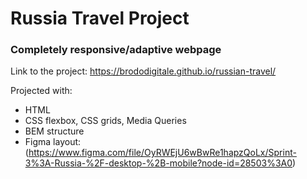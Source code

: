 # Russia Travel Project

### Completely responsive/adaptive webpage
Link to the project: https://brododigitale.github.io/russian-travel/

Projected with:
* HTML
* CSS flexbox, CSS grids, Media Queries
* BEM structure
* Figma layout: (https://www.figma.com/file/OyRWEjU6wBwRe1hapzQoLx/Sprint-3%3A-Russia-%2F-desktop-%2B-mobile?node-id=28503%3A0)

